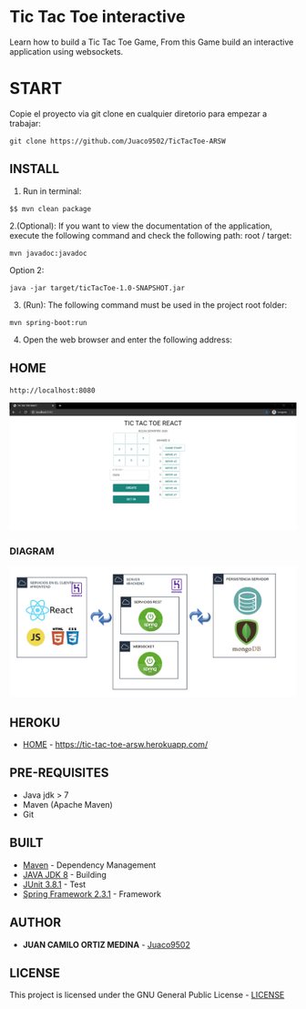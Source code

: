 # Tic Tac Toe interactive

Learn how to build a Tic Tac Toe Game, From this Game build an interactive application using websockets.

# START

Copie el proyecto via git clone en cualquier diretorio para empezar a trabajar:
```
git clone https://github.com/Juaco9502/TicTacToe-ARSW
```

## INSTALL

1. Run in terminal:

```
$$ mvn clean package
```

2.(Optional):
If you want to view the documentation of the application, execute the following command and check the following path: root / target:

```
mvn javadoc:javadoc
```

Option 2:

```
java -jar target/ticTacToe-1.0-SNAPSHOT.jar
```

3. (Run):
The following command must be used in the project root folder:
  
```
mvn spring-boot:run
```

4. Open the web browser and enter the following address:


## HOME
```
http://localhost:8080
```
![tictactoe](img/tictactoe.PNG)


### DIAGRAM

![Diagram](img/diagram.png)


## HEROKU
* [HOME](https://tic-tac-toe-arsw.herokuapp.com/) - https://tic-tac-toe-arsw.herokuapp.com/

## PRE-REQUISITES

* Java jdk > 7
* Maven (Apache Maven)
* Git
  

## BUILT

* [Maven](https://maven.apache.org/) - Dependency Management
* [JAVA JDK 8](http://www.oracle.com/technetwork/java/javase/overview/index.html) - Building
* [JUnit 3.8.1](https://mvnrepository.com/artifact/junit/junit/3.8.1) - Test
* [Spring Framework 2.3.1](https://spring.io/projects/spring-framework) - Framework


## AUTHOR

* **JUAN CAMILO ORTIZ MEDINA** - [Juaco9502](https://github.com/juaco9502)


## LICENSE

This project is licensed under the GNU General Public License - [LICENSE](LICENSE) 
